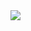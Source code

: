 <img src ="https://github.com/musauyumaz/CSharp/blob/main/Gen%C3%A7ay%20Y%C4%B1ld%C4%B1z/%C3%96zel%20Ders%20Format%C4%B1nda%20A%E2%80%99dan%20Z%E2%80%99ye%20Nesne%20Tabanl%C4%B1%20Programlama%20E%C4%9Fitimi/%2319%20-%20Sanal%20Yap%C4%B1lar%20%20virtual%20-%20override/Ekran%20g%C3%B6r%C3%BCnt%C3%BCs%C3%BC%202022-09-03%20193819.png" width ="auto">
